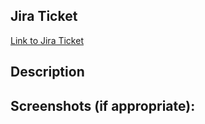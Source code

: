 ## Jira Ticket

[Link to Jira Ticket](https://your-jira-ticket-url)

## Description

## Screenshots (if appropriate):
